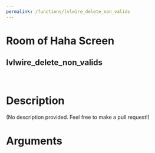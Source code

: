 ```yaml
---
permalink: /functions/lvlwire_delete_non_valids
---
```

# Room of Haha Screen  
## lvlwire_delete_non_valids  
&nbsp;  
# Description  
(No description provided. Feel free to make a pull request!) 
&nbsp;  
# Arguments


